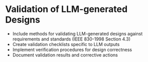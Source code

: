 # Validation of LLM-generated Designs
- Include methods for validating LLM-generated designs against requirements and standards (IEEE 830-1998 Section 4.3)
- Create validation checklists specific to LLM outputs
- Implement verification procedures for design correctness
- Document validation results and corrective actions